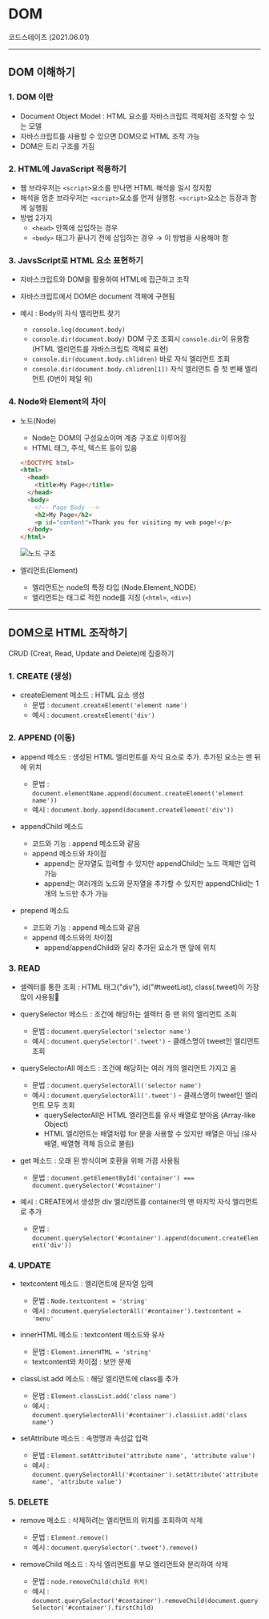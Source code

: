# DOM
코드스테이츠 (2021.06.01)

***

## DOM 이해하기

### 1. DOM 이란
- Document Object Model : HTML 요소를 자바스크립트 객체처럼 조작할 수 있는 모델
- 자바스크립트를 사용할 수 있으면 DOM으로 HTML 조작 가능
- DOM은 트리 구조를 가짐

### 2. HTML에 JavaScript 적용하기
- 웹 브라우저는 ```<script>```요소를 만나면 HTML 해석을 일시 정지함
- 해석을 멈춘 브라우저는 ```<script>```요소를 먼저 실행함. ```<script>```요소는 등장과 함께 실행됨
- 방법 2가지
  - ```<head>``` 안쪽에 삽입하는 경우
  - ```<body>``` 태그가 끝나기 전에 삽입하는 경우 → 이 방법을 사용해야 함

### 3. JavsScript로 HTML 요소 표현하기
- 자바스크립트와 DOM을 활용하여 HTML에 접근하고 조작
- 자바스크립트에서 DOM은 document 객체에 구현됨

- 예시 : Body의 자식 엘리먼트 찾기
  - ```console.log(document.body)```
  - ```console.dir(document.body)``` DOM 구조 조회시 ```console.dir```이 유용함 (HTML 엘리먼트를 자바스크립트 객체로 표현)
  - ```console.dir(document.body.chlidren)``` 바로 자식 엘리먼트 조회
  - ```console.dir(document.body.chlidren[1])``` 자식 엘리먼트 중 첫 번째 엘리먼트 (0번이 제일 위)

### 4. Node와 Element의 차이
- 노드(Node)
  - Node는 DOM의 구성요소이며 계층 구조로 이루어짐
  - HTML 태그, 주석, 텍스트 등이 있음
  
  ```html
  <!DOCTYPE html>
  <html>
    <head>
      <title>My Page</title>
    </head>
    <body>
      <!-- Page Body -->
      <h2>My Page</h2>
      <p id="content">Thank you for visiting my web page!</p>
    </body>
  </html>
  ```
  
  ![노드 구조](https://user-images.githubusercontent.com/80403988/120761633-5f307980-c550-11eb-9783-2ec423172105.png)

- 엘리먼트(Element)
  - 엘리먼트는 node의 특정 타입 (Node.Element_NODE)
  - 엘리먼트는 태그로 적힌 node를 지칭 (```<html>```, ```<div>```)

***

## DOM으로 HTML 조작하기
CRUD (Creat, Read, Update and Delete)에 집중하기

### 1. CREATE (생성)
- createElement 메소드 : HTML 요소 생성
  - 문법 : ```document.createElement('element name')```
  - 예시 : ```document.createElement('div')```

### 2. APPEND (이동)
- append 메소드 : 생성된 HTML 엘리먼트를 자식 요소로 추가. 추가된 요소는 맨 뒤에 위치
  - 문법 : ```document.elementName.append(document.createElement('element name'))```
  - 예시 : ```document.body.append(document.createElement('div'))```

- appendChild 메소드
  - 코드와 기능 : append 메소드와 같음
  - append 메소드와 차이점
    - append는 문자열도 입력할 수 있지만 appendChild는 노드 객체만 입력 가능
    - append는 여러개의 노드와 문자열을 추가할 수 있지만 appendChlid는 1개의 노드만 추가 가능

- prepend 메소드
  - 코드와 기능 : append 메소드와 같음
  - append 메소드와의 차이점
    - append/appendChild와 달리 추가된 요소가 맨 앞에 위치


### 3. READ
- 셀렉터를 통한 조회 : HTML 태그("div"), id("#tweetList), class(.tweet)이 가장 많이 사용됨

- querySelector 메소드 : 조건에 해당하는 셀렉터 중 맨 위의 엘리먼트 조회
  - 문법 : ```document.querySelector('selector name')```
  - 예시 : ```document.querySelector('.tweet')``` - 클래스명이 tweet인 엘리먼트 조회

- querySelectorAll 메소드 : 조건에 해당하는 여러 개의 엘리먼트 가지고 옴
  - 문법 : ```document.querySelectorAll('selector name')```
  - 예시 : ```document.querySelectorAll('.tweet')``` - 클래스명이 tweet인 엘리먼트 모두 조회
    - querySelectorAll은 HTML 엘리먼트를 유사 배열로 받아옴 (Array-like Object)
    - HTML 엘리먼트는 배열처럼 for 문을 사용할 수 있지만 배열은 아님 (유사배열, 배열형 객체 등으로 불림)

- get 메소드 : 오래 된 방식이며 호환을 위해 가끔 사용됨
  - 문법 : ```document.getElementById('container') === document.querySelector('#container')```

- 예시 : CREATE에서 생성한 div 엘리먼트를 container의 맨 마지막 자식 엘리먼트로 추가
  - 문법 : ```document.querySelector('#container').append(document.createElement('div'))```

### 4. UPDATE
- textcontent 메소드 : 엘리먼트에 문자열 입력
  - 문법 : ```Node.textcontent = 'string'```
  - 예시 : ```document.querySelectorAll('#container').textcontent = 'menu'```

- innerHTML 메소드 : textcontent 메소드와 유사
  - 문법 : ```Element.innerHTML = 'string'```
  - textcontent와 차이점 : 보안 문제

- classList.add 메소드 : 해당 엘리먼트에 class를 추가
  - 문법 : ```Element.classList.add('class name')```
  - 예시 : ```document.querySelectorAll('#container').classList.add('class name')```

- setAttribute 메소드 : 속명명과 속성값 입력
  - 문법 : ```Element.setAttribute('attribute name', 'attribute value')```
  - 예시 : ```document.querySelectorAll('#container').setAttribute('attribute name', 'attribute value')```

### 5. DELETE
- remove 메소드 : 삭제하려는 엘리먼트의 위치를 조회하여 삭제
  - 문법 : ```Element.remove()```
  - 예시 : ```document.querySelector('.tweet').remove()```

- removeChild 메소드 : 자식 엘리먼트를 부모 엘리먼트와 분리하여 삭제
  - 문법 : ```node.removeChild(child 위치)```
  - 예시 : ```document.querySelector('#container').removeChild(document.querySelector('#container').firstChild)```  

